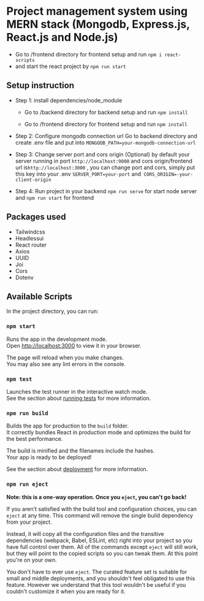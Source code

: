 # Project management system using MERN stack (Mongodb, Express.js, React.js and Node.js) 
 
- Go to /frontend directory for frontend setup and run `npm i react-scripts`
-  and start the react project by `npm run start` 

## Setup instruction

- Step 1: install dependencies/node_module
  - Go to /backend directory for backend setup and run `npm install`

  - Go to /frontend directory for frontend setup and run `npm install`

- Step 2: Configure mongodb connection url
Go to backend directory and create .env file 
and put into `MONGODB_PATH=your-mongodb-connection-url`

- Step 3:  Change server port and cors origin (Optional)
by default your server running in port `http://localhost:9000` and cors origin/frontend url is`http://localhost:3000` , you can change port and cors, simply put this key into your .env
`SERVER_PORT=your-port` and` CORS_ORIGIN=-your-client-origin`

- Step 4: Run project
in your backend `npm run serve` for start node server and `npm run start` for frontend

## Packages used
- Tailwindcss
- Headlessui
- React router
- Axios
- UUID
- Joi
- Cors
- Dotenv




## Available Scripts

In the project directory, you can run:

### `npm start`

Runs the app in the development mode.\
Open [http://localhost:3000](http://localhost:3000) to view it in your browser.

The page will reload when you make changes.\
You may also see any lint errors in the console.

### `npm test`

Launches the test runner in the interactive watch mode.\
See the section about [running tests](https://facebook.github.io/create-react-app/docs/running-tests) for more information.

### `npm run build`

Builds the app for production to the `build` folder.\
It correctly bundles React in production mode and optimizes the build for the best performance.

The build is minified and the filenames include the hashes.\
Your app is ready to be deployed!

See the section about [deployment](https://facebook.github.io/create-react-app/docs/deployment) for more information.

### `npm run eject`

**Note: this is a one-way operation. Once you `eject`, you can't go back!**

If you aren't satisfied with the build tool and configuration choices, you can `eject` at any time. This command will remove the single build dependency from your project.

Instead, it will copy all the configuration files and the transitive dependencies (webpack, Babel, ESLint, etc) right into your project so you have full control over them. All of the commands except `eject` will still work, but they will point to the copied scripts so you can tweak them. At this point you're on your own.

You don't have to ever use `eject`. The curated feature set is suitable for small and middle deployments, and you shouldn't feel obligated to use this feature. However we understand that this tool wouldn't be useful if you couldn't customize it when you are ready for it.